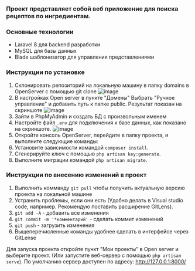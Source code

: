 ### Проект представляет собой веб приложение для поиска рецептов по ингредиентам.


### Основные технологии

- Laravel 8 для backend разработки
- MySQL для базы данных
- Blade шаблонизатор для управления представлениями


### Инструкции по установке

1. Склонировать репозиторий на локальную машину в папку domains в OpenServer с помощью git clone
![image](https://github.com/user-attachments/assets/f9fd06aa-44e1-4105-8c42-3ece5bd74d08)
2. В настройках Open server в пункте "Домены" Выбрать "Ручное управление" и добавить путь к папке public. Результат показан на скриншоте
![image](https://github.com/user-attachments/assets/72f13e2c-d9bf-469a-85c2-8a14c257ec1d)
3. Зайти в PhpMyAdmin и создать БД с произвольным именем
4. Настройте файл `.env` для подключения к базе данных, как показано на скриншоте.
![image](https://github.com/user-attachments/assets/b6fa88aa-e5d5-4c2c-9f50-344accbca7b6)
5. Откройте консоль OpenServer, перейдите в папку проекта, и выполните следующие команды:
6. Установите зависимости командой `composer install`.
7. Сгенерируйте ключ с помощью `php artisan key:generate`.
8. Выполните миграции командой `php artisan migrate`.


### Инструкции по внесению изменений в проект

1. Выполнить комманду `git pull` чтобы получить актуальную версию проекта на локальной машине
2. Устранить проблемы, если они есть (Удобно делать в Visual studio code, например. Рекомендую поставить расширение GitLens).
3. `git add -A` - добавить все изменения
4. `git commit -m '*комментарий'` - сделать коммит изменений
5. `git push` - загрузить изменения
6. Выщеперечисленные команды удобнее сделать в интерфейсе через GitLense

Для запуска проекта откройте пункт "Мои проекты" в Open server и выберите проект. (Или запустите веб-сервер с помощью `php artisan serve`). 
По умолчанию сервер доступен по адресу: http://127.0.0.1:8000/
